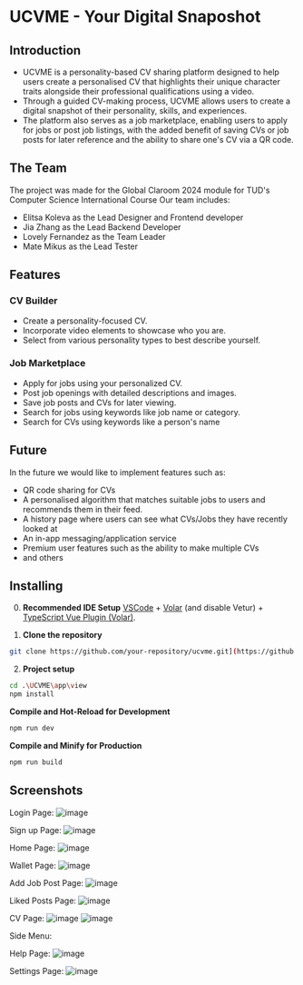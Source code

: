 # UCVME - Your Digital Snaposhot

## Introduction
- UCVME is a personality-based CV sharing platform designed to help users create a personalised CV that highlights their unique character traits alongside their professional qualifications using a video.
- Through a guided CV-making process, UCVME allows users to create a digital snapshot of their personality, skills, and experiences.
- The platform also serves as a job marketplace, enabling users to apply for jobs or post job listings, with the added benefit of saving CVs or job posts for later reference and the ability to share one's CV via a QR code.

## The Team
The project was made for the Global Claroom 2024 module for TUD's Computer Science International Course
Our team includes:
- Elitsa Koleva as the Lead Designer and Frontend developer
- Jia Zhang as the Lead Backend Developer
- Lovely Fernandez as the Team Leader
- Mate Mikus as the Lead Tester

## Features
### CV Builder
- Create a personality-focused CV.
- Incorporate video elements to showcase who you are.
- Select from various personality types to best describe yourself.

### Job Marketplace
- Apply for jobs using your personalized CV. 
- Post job openings with detailed descriptions and images.
- Save job posts and CVs for later viewing.
- Search for jobs using keywords like job name or category.
- Search for CVs using keywords like a person's name

## Future
In the future we would like to implement features such as:
- QR code sharing for CVs
- A personalised algorithm that matches suitable jobs to users and recommends them in their feed.
- A history page where users can see what CVs/Jobs they have recently looked at
- An in-app messaging/application service
- Premium user features such as the ability to make multiple CVs
- and others
  
## Installing

0. **Recommended IDE Setup**
[VSCode](https://code.visualstudio.com/) + [Volar](https://marketplace.visualstudio.com/items?itemName=Vue.volar) (and disable Vetur) + [TypeScript Vue Plugin (Volar)](https://marketplace.visualstudio.com/items?itemName=Vue.vscode-typescript-vue-plugin).

1. **Clone the repository**
```bash
git clone https://github.com/your-repository/ucvme.git](https://github.com/SENZAGlobalClassroom/UCVME.git
```
2. **Project setup**
```bash
cd .\UCVME\app\view
npm install
```
**Compile and Hot-Reload for Development**
```bash
npm run dev
```
**Compile and Minify for Production**
```bash
npm run build
```

## Screenshots
Login Page:
![image](https://github.com/SENZAGlobalClassroom/UCVME/assets/53860330/cb8a4a89-3bb2-44f7-8590-782ad3843e62)

Sign up Page:
![image](https://github.com/SENZAGlobalClassroom/UCVME/assets/53860330/4a5b678a-382d-4a12-a89d-935dc9d22571)

Home Page:
![image](https://github.com/SENZAGlobalClassroom/UCVME/assets/53860330/dc8b68dd-f07b-4f0f-b9ee-a4e210a2de28)

Wallet Page:
![image](https://github.com/SENZAGlobalClassroom/UCVME/assets/53860330/2035fb77-5cd2-41bd-a7d7-7d98756bddf2)

Add Job Post Page:
![image](https://github.com/SENZAGlobalClassroom/UCVME/assets/53860330/ada9dfc5-2aa3-4822-943c-bd754836986c)

Liked Posts Page:
![image](https://github.com/SENZAGlobalClassroom/UCVME/assets/53860330/22679b14-f4bc-400f-b3c9-f67974a340b0)

CV Page:
![image](https://github.com/SENZAGlobalClassroom/UCVME/assets/53860330/175fc345-6cbc-48f7-a604-dfee06e0f25b)
![image](https://github.com/SENZAGlobalClassroom/UCVME/assets/53860330/65f1db1a-b621-49c7-92b5-e6df159c4f89)

Side Menu:

Help Page:
![image](https://github.com/SENZAGlobalClassroom/UCVME/assets/53860330/b22197b5-5f2a-47c0-a5a4-7a937cbfb34a)

Settings Page:
![image](https://github.com/SENZAGlobalClassroom/UCVME/assets/53860330/030c2828-8671-4340-834b-6b97505c8a0c)

